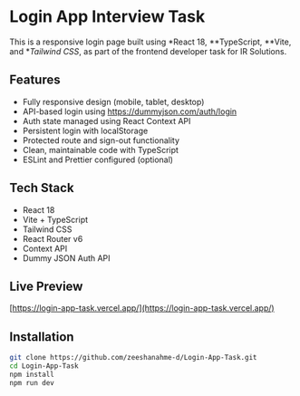 # Login App Interview Task

This is a responsive login page built using *React 18, **TypeScript, **Vite, and **Tailwind CSS*, as part of the frontend developer task for IR Solutions.

## Features

- Fully responsive design (mobile, tablet, desktop)
- API-based login using https://dummyjson.com/auth/login
- Auth state managed using React Context API
- Persistent login with localStorage
- Protected route and sign-out functionality
- Clean, maintainable code with TypeScript
- ESLint and Prettier configured (optional)

## Tech Stack

- React 18
- Vite + TypeScript
- Tailwind CSS
- React Router v6
- Context API
- Dummy JSON Auth API

## Live Preview

[https://login-app-task.vercel.app/](https://login-app-task.vercel.app/)

## Installation

```bash
git clone https://github.com/zeeshanahme-d/Login-App-Task.git
cd Login-App-Task
npm install
npm run dev
